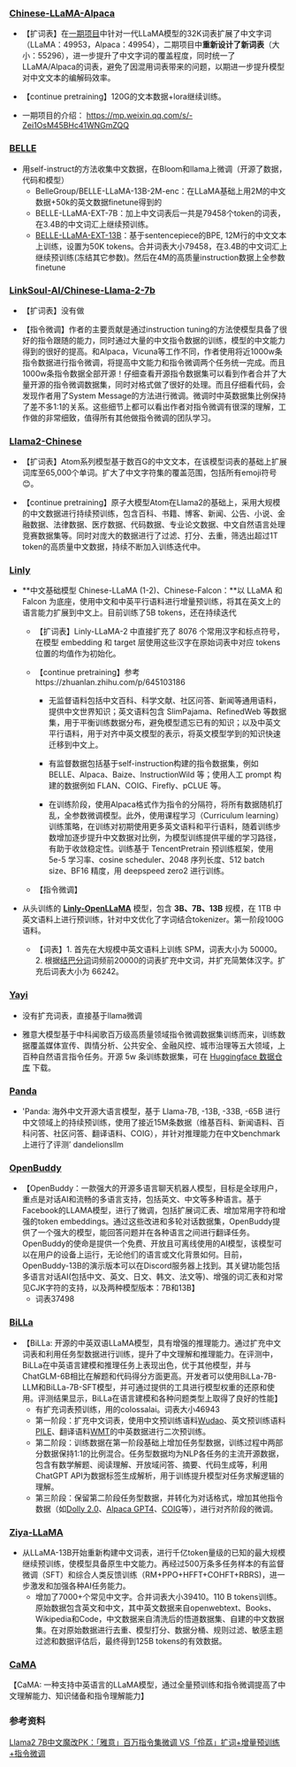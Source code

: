   
### [Chinese-LLaMA-Alpaca](https://github.com/ymcui/Chinese-LLaMA-Alpaca)

- 【扩词表】在[一期项目](https://github.com/ymcui/Chinese-LLaMA-Alpaca)中针对一代LLaMA模型的32K词表扩展了中文字词（LLaMA：49953，Alpaca：49954），二期项目中**重新设计了新词表**（大小：55296），进一步提升了中文字词的覆盖程度，同时统一了LLaMA/Alpaca的词表，避免了因混用词表带来的问题，以期进一步提升模型对中文文本的编解码效率。
    
- 【continue pretraining】120G的文本数据+lora继续训练。
    
- 一期项目的介绍： https://mp.weixin.qq.com/s/-Zei1OsM45BHc41WNGmZQQ
    

### [BELLE](https://github.com/LianjiaTech/BELLE)

- 用self-instruct的方法收集中文数据，在Bloom和llama上微调（开源了数据，代码和模型）
	- BelleGroup/BELLE-LLaMA-13B-2M-enc：在LLaMA基础上用2M的中文数据+50k的英文数据finetune得到的
	- BELLE-LLaMA-EXT-7B：加上中文词表后一共是79458个token的词表，在3.4B的中文词汇上继续预训练。
	- [BELLE-LLaMA-EXT-13B](https://huggingface.co/BelleGroup/BELLE-LLaMA-EXT-13B)：基于sentencepiece的BPE, 12M行的中文文本上训练，设置为50K tokens。合并词表大小79458，在3.4B的中文词汇上继续预训练(冻结其它参数)。然后在4M的高质量instruction数据上全参数finetune
  

### [LinkSoul-AI/Chinese-Llama-2-7b](https://github.com/LinkSoul-AI/Chinese-Llama-2-7b)

- 【扩词表】没有做
    
- 【指令微调】作者的主要贡献是通过instruction tuning的方法使模型具备了很好的指令跟随的能力，同时通过大量的中文指令数据的训练，模型的中文能力得到的很好的提高。和Alpaca，Vicuna等工作不同，作者使用将近1000w条指令数据进行指令微调，将提高中文能力和指令微调两个任务统一完成。而且1000w条指令数据全部开源！仔细查看开源指令数据集可以看到作者合并了大量开源的指令微调数据集，同时对格式做了很好的处理。而且仔细看代码，会发现作者用了System Message的方法进行微调。微调时中英数据集比例保持了差不多1:1的关系。这些细节上都可以看出作者对指令微调有很深的理解，工作做的非常细致，值得所有其他做指令微调的团队学习。
    

### [Llama2-Chinese](https://github.com/FlagAlpha/Llama2-Chinese)

- 【扩词表】Atom系列模型基于数百G的中文文本，在该模型词表的基础上扩展词库至65,000个单词。扩大了中文字符集的覆盖范围，包括所有emoji符号😊。
    
- 【continue pretraining】原子大模型Atom在Llama2的基础上，采用大规模的中文数据进行持续预训练，包含百科、书籍、博客、新闻、公告、小说、金融数据、法律数据、医疗数据、代码数据、专业论文数据、中文自然语言处理竞赛数据集等。同时对庞大的数据进行了过滤、打分、去重，筛选出超过1T token的高质量中文数据，持续不断加入训练迭代中。
    

### [Linly](https://github.com/CVI-SZU/Linly)

- **中文基础模型 Chinese-LLaMA (1-2)、Chinese-Falcon：**以 LLaMA 和 Falcon 为底座，使用中文和中英平行语料进行增量预训练，将其在英文上的语言能力扩展到中文上。目前训练了5B tokens，还在持续迭代
    
    - 【扩词表】Linly-LLaMA-2 中直接扩充了 8076 个常用汉字和标点符号，在模型 embedding 和 target 层使用这些汉字在原始词表中对应 tokens 位置的均值作为初始化。
        
    - 【continue pretraining】参考https://zhuanlan.zhihu.com/p/645103186
        
        - 无监督语料包括中文百科、科学文献、社区问答、新闻等通用语料，提供中文世界知识；英文语料包含 SlimPajama、RefinedWeb 等数据集，用于平衡训练数据分布，避免模型遗忘已有的知识；以及中英文平行语料，用于对齐中英文模型的表示，将英文模型学到的知识快速迁移到中文上。
            
        - 有监督数据包括基于self-instruction构建的指令数据集，例如 BELLE、Alpaca、Baize、InstructionWild 等；使用人工 prompt 构建的数据例如 FLAN、COIG、Firefly、pCLUE 等。
            
        - 在训练阶段，使用Alpaca格式作为指令的分隔符，将所有数据随机打乱，全参数微调模型。此外，使用课程学习（Curriculum learning）训练策略，在训练对初期使用更多英文语料和平行语料，随着训练步数增加逐步提升中文数据对比例，为模型训练提供平缓的学习路径，有助于收敛稳定性。训练基于 TencentPretrain 预训练框架，使用 5e-5 学习率、cosine scheduler、2048 序列长度、512 batch size、BF16 精度，用 deepspeed zero2 进行训练。
            
    - 【指令微调】
        
- 从头训练的 **[Linly-OpenLLaMA](https://github.com/CVI-SZU/Linly/wiki/Linly-OpenLLaMA)** 模型，包含 **3B、7B、13B** 规模，在 1TB 中英文语料上进行预训练，针对中文优化了字词结合tokenizer。第一阶段100G语料。
    
    - 【词表】1. 首先在大规模中英文语料上训练 SPM，词表大小为 50000。2. 根据[结巴分词](https://github.com/fxsjy/jieba)词频前20000的词表扩充中文词，并扩充简繁体汉字。扩充后词表大小为 66242。
        

### [Yayi](https://github.com/wenge-research/YaYi)

- 没有扩充词表，直接基于llama微调
    
- 雅意大模型基于中科闻歌百万级高质量领域指令微调数据集训练而来，训练数据覆盖媒体宣传、舆情分析、公共安全、金融风控、城市治理等五大领域，上百种自然语言指令任务。开源 5w 条训练数据集，可在 [Huggingface 数据仓库](https://huggingface.co/wenge-research) 下载。
    

### [Panda](https://github.com/dandelionsllm/pandallm)
- 'Panda: 海外中文开源大语言模型，基于 Llama-7B, -13B, -33B, -65B 进行中文领域上的持续预训练，使用了接近15M条数据（维基百科、新闻语料、百科问答、社区问答、翻译语料、COIG），并针对推理能力在中文benchmark上进行了评测’ dandelionsllm

### [OpenBuddy](https://github.com/OpenBuddy/OpenBuddy)
- 【OpenBuddy：一款强大的开源多语言聊天机器人模型，目标是全球用户，重点是对话AI和流畅的多语言支持，包括英文、中文等多种语言。基于Facebook的LLAMA模型，进行了微调，包括扩展词汇表、增加常用字符和增强的token embeddings。通过这些改进和多轮对话数据集，OpenBuddy提供了一个强大的模型，能回答问题并在各种语言之间进行翻译任务。OpenBuddy的使命是提供一个免费、开放且可离线使用的AI模型，该模型可以在用户的设备上运行，无论他们的语言或文化背景如何。目前，OpenBuddy-13B的演示版本可以在Discord服务器上找到。其关键功能包括多语言对话AI(包括中文、英文、日文、韩文、法文等)、增强的词汇表和对常见CJK字符的支持，以及两种模型版本：7B和13B】
	- 词表37498

### [BiLLa](https://github.com/Neutralzz/BiLLa)
- 【BiLLa: 开源的中英双语LLaMA模型，具有增强的推理能力。通过扩充中文词表和利用任务型数据进行训练，提升了中文理解和推理能力。在评测中，BiLLa在中英语言建模和推理任务上表现出色，优于其他模型，并与ChatGLM-6B相比在解题和代码得分方面更高。开发者可以使用BiLLa-7B-LLM和BiLLa-7B-SFT模型，并可通过提供的工具进行模型权重的还原和使用。评测结果显示，BiLLa在语言建模和各种问题类型上取得了良好的性能】
	- 有扩充词表预训练，用的colossalai。词表大小46943
	- 第一阶段：扩充中文词表，使用中文预训练语料[Wudao](https://www.sciencedirect.com/science/article/pii/S2666651021000152)、英文预训练语料[PILE](https://arxiv.org/abs/2101.00027)、翻译语料[WMT](https://www.statmt.org/wmt22/translation-task.html)的中英数据进行二次预训练。
	- 第二阶段：训练数据在第一阶段基础上增加任务型数据，训练过程中两部分数据保持1:1的比例混合。任务型数据均为NLP各任务的主流开源数据，包含有数学解题、阅读理解、开放域问答、摘要、代码生成等，利用ChatGPT API为数据标签生成解析，用于训练提升模型对任务求解逻辑的理解。
	- 第三阶段：保留第二阶段任务型数据，并转化为对话格式，增加其他指令数据（如[Dolly 2.0](https://github.com/databrickslabs/dolly)、[Alpaca GPT4](https://github.com/Instruction-Tuning-with-GPT-4/GPT-4-LLM)、[COIG](https://huggingface.co/datasets/BAAI/COIG)等），进行对齐阶段的微调。

### [Ziya-LLaMA](https://huggingface.co/IDEA-CCNL/Ziya-LLaMA-13B-v1)
- 从LLaMA-13B开始重新构建中文词表，进行千亿token量级的已知的最大规模继续预训练，使模型具备原生中文能力。再经过500万条多任务样本的有监督微调（SFT）和综合人类反馈训练（RM+PPO+HFFT+COHFT+RBRS)，进一步激发和加强各种AI任务能力。
	- 增加了7000+个常见中文字。合并词表大小39410。110 B tokens训练。原始数据包含英文和中文，其中英文数据来自openwebtext、Books、Wikipedia和Code，中文数据来自清洗后的悟道数据集、自建的中文数据集。在对原始数据进行去重、模型打分、数据分桶、规则过滤、敏感主题过滤和数据评估后，最终得到125B tokens的有效数据。

### [CaMA](https://github.com/zjunlp/CaMA)

【CaMA: 一种支持中英语言的LLaMA模型，通过全量预训练和指令微调提高了中文理解能力、知识储备和指令理解能力】

### 参考资料

[Llama2 7B中文魔改PK：「雅意」百万指令集微调 VS「伶荔」扩词+增量预训练+指令微调](https://mp.weixin.qq.com/s/t-N9hRm7x1B3joN1WiMabQ)


